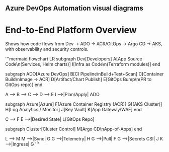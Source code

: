 ## Azure DevOps Automation visual diagrams 

# End-to-End Platform Overview

Shows how code flows from Dev → ADO → ACR/GitOps → Argo CD → AKS, with observability and security controls.


'''mermaid
flowchart LR
  subgraph Dev[Developers]
    A[App Source Code\n(Services, Helm charts)]
    I[Infra as Code\n(Terraform modules)]
  end

  subgraph ADO[Azure DevOps]
    B[CI Pipeline\nBuild+Test+Scan]
    C[Container Build\nImage -> ACR]
    D[Artifact/Chart Publish]
    E[GitOps Bump\n(PR to GitOps repo)]
  end

  A --> B --> C --> D --> E
  I -->|Plan/Apply| ADO

  subgraph Azure[Azure]
    F[Azure Container Registry (ACR)]
    G[(AKS Cluster)]
    H[Log Analytics / Monitor]
    J[Key Vault]
    K[App Gateway/WAF]
  end

  C --> F
  E -->|Desired State| L[GitOps Repo]

  subgraph Cluster[Cluster Control]
    M[Argo CD\nApp-of-Apps]
  end

  L --> M
  M -->|Sync| G
  G -->|Telemetry| H
  G -->|Pull| F
  G -->|Secrets CSI| J
  K -->|Ingress| G
'''

